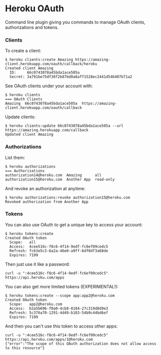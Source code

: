 # Heroku OAuth

Command line plugin giving you commands to manage OAuth clients, authorizations and tokens.


### Clients

To create a client:

```
$ heroku clients:create Amazing https://amazing-client.herokuapp.com/oauth/callback/heroku
Created client Amazing
  ID:     66c0743078a45bda1ace505a
  Secret: 3a791be75df30f2b87bd0a8aff1528ec2441d546407b71a2
```

See OAuth clients under your account with:

```
$ heroku clients
=== OAuth Clients
Amazing  66c0743078a45bda1ace505a  https://amazing-client.herokuapp.com/oauth/callback
```

Update clients:

```
$ heroku clients:update 66c0743078a45bda1ace505a --url https://amazing.herokuapp.com/callback
Updated client Amazing
```


### Authorizations

List them:

```
$ heroku authorizations
=== Authorizations
authorization14@heroku.com  Amazing      all
authorization15@heroku.com  Another App  read-only
```

And revoke an authorization at anytime:

```
$ heroku authorizations:revoke authorization15@heroku.com
Revoked authorization from Another App
```

### Tokens

You can also use OAuth to get a unique key to access your account:

```
$ heroku tokens:create
Created OAuth token
  Scope:   all
  Access:  4cee516c-f8c6-4f14-9edf-fc6ef09cedc5
  Refresh: fc63e5c3-6a2a-46e0-a9ff-6df0df3a68de
  Expires: 7199
```

Then just use it like a password:

```
curl -u ":4cee516c-f8c6-4f14-9edf-fc6ef09cedc5" https://api.heroku.com/apps
```

You can also get more limited tokens (EXPERIMENTAL!):

```
$ heroku tokens:create --scope app:app2@heroku.com
Created OAuth token
  Scope:   app2@heroku.com
  Access:  b2a5b696-f0a0-4cb8-8184-27c319d8d9e3
  Refresh: 5c376a70-1291-4d49-b183-54b9c44bd6ef
  Expires: 7199
```

And then you can't use this token to access other apps:

```
curl -u ":4cee516c-f8c6-4f14-9edf-fc6ef09cedc5" https://api.heroku.com/apps/1@heroku.com
{"error":"The scope of this OAuth authorization does not allow access to this resource"}
```
